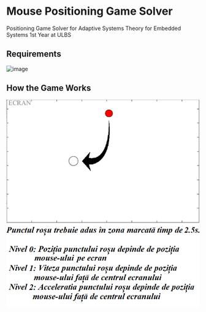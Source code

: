 # Mouse Positioning Game Solver
Positioning Game Solver for Adaptive Systems Theory for Embedded Systems 1st Year at ULBS

## Requirements
![image](https://github.com/pdany1116/mouse-positioning-solver/assets/51260103/5d5edcf4-a265-471e-8fab-e857bf353b4d)

## How the Game Works
![image](https://github.com/pdany1116/mouse-positioning-solver/blob/main/Help.png)

